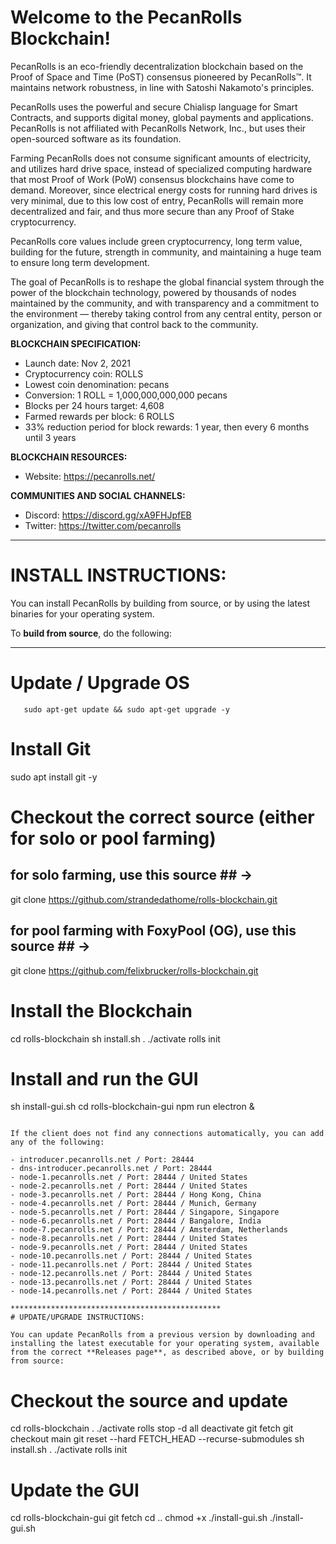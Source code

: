 # Welcome to the PecanRolls Blockchain!



PecanRolls is an eco-friendly decentralization blockchain based on the Proof of Space and Time (PoST) consensus pioneered by PecanRolls™. It maintains network robustness, in line with Satoshi Nakamoto's principles.

PecanRolls uses the powerful and secure Chialisp language for Smart Contracts, and supports digital money, global payments and applications. PecanRolls is not affiliated with PecanRolls Network, Inc., but uses their open-sourced software as its foundation.

Farming PecanRolls does not consume significant amounts of electricity, and utilizes hard drive space, instead of specialized computing hardware that most Proof of Work (PoW) consensus blockchains have come to demand. Moreover, since electrical energy costs for running hard drives is very minimal, due to this low cost of entry, PecanRolls will remain more decentralized and fair, and thus more secure than any Proof of Stake cryptocurrency.

PecanRolls core values include green cryptocurrency, long term value, building for the future, strength in community, and maintaining a huge team to ensure long term development.

The goal of PecanRolls is to reshape the global financial system through the power of the blockchain technology, powered by thousands of nodes maintained by the community, and with transparency and a commitment to the environment — thereby taking control from any central entity, person or organization, and giving that control back to the community.

**BLOCKCHAIN SPECIFICATION:**
- Launch date: Nov 2, 2021
- Cryptocurrency coin: ROLLS
- Lowest coin denomination: pecans
- Conversion: 1 ROLL = 1,000,000,000,000 pecans
- Blocks per 24 hours target: 4,608
- Farmed rewards per block: 6 ROLLS
- 33% reduction period for block rewards: 1 year, then every 6 months until 3 years

**BLOCKCHAIN RESOURCES:**
- Website: https://pecanrolls.net/

**COMMUNITIES AND SOCIAL CHANNELS:**
- Discord: https://discord.gg/xA9FHJpfEB
- Twitter: https://twitter.com/pecanrolls

***********************************************
# INSTALL INSTRUCTIONS:

You can install PecanRolls by building from source, or by using the latest binaries for your operating system.

To **build from source**, do the following:

***********************************************
# Update / Upgrade OS

```
   sudo apt-get update && sudo apt-get upgrade -y
```

# Install Git

   sudo apt install git -y

# Checkout the correct source (either for solo or pool farming)

   ## for solo farming, use this source ## ->
   git clone https://github.com/strandedathome/rolls-blockchain.git

   ## for pool farming with FoxyPool (OG), use this source ## ->
   git clone https://github.com/felixbrucker/rolls-blockchain.git

  
# Install the Blockchain

   cd rolls-blockchain
   sh install.sh
   . ./activate
   rolls init

# Install and run the GUI

   sh install-gui.sh
   cd rolls-blockchain-gui
   npm run electron &
```

If the client does not find any connections automatically, you can add any of the following:

- introducer.pecanrolls.net / Port: 28444
- dns-introducer.pecanrolls.net / Port: 28444
- node-1.pecanrolls.net / Port: 28444 / United States
- node-2.pecanrolls.net / Port: 28444 / United States
- node-3.pecanrolls.net / Port: 28444 / Hong Kong, China
- node-4.pecanrolls.net / Port: 28444 / Munich, Germany
- node-5.pecanrolls.net / Port: 28444 / Singapore, Singapore
- node-6.pecanrolls.net / Port: 28444 / Bangalore, India
- node-7.pecanrolls.net / Port: 28444 / Amsterdam, Netherlands
- node-8.pecanrolls.net / Port: 28444 / United States
- node-9.pecanrolls.net / Port: 28444 / United States
- node-10.pecanrolls.net / Port: 28444 / United States
- node-11.pecanrolls.net / Port: 28444 / United States
- node-12.pecanrolls.net / Port: 28444 / United States
- node-13.pecanrolls.net / Port: 28444 / United States
- node-14.pecanrolls.net / Port: 28444 / United States

***********************************************
# UPDATE/UPGRADE INSTRUCTIONS:

You can update PecanRolls from a previous version by downloading and installing the latest executable for your operating system, available from the correct **Releases page**, as described above, or by building from source:

```
# Checkout the source and update

  cd rolls-blockchain
  . ./activate
  rolls stop -d all
  deactivate
  git fetch
  git checkout main
  git reset --hard FETCH_HEAD --recurse-submodules
  sh install.sh
  . ./activate
  rolls init

# Update the GUI

  cd rolls-blockchain-gui
  git fetch
  cd ..
  chmod +x ./install-gui.sh
  ./install-gui.sh
```
